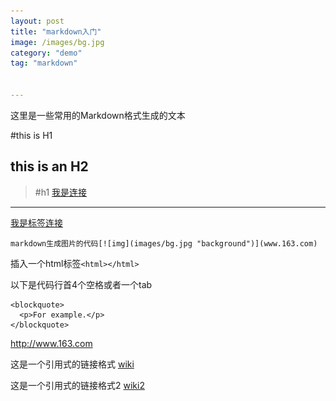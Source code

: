 ```yaml
---
layout: post
title: "markdown入门"
image: /images/bg.jpg
category: "demo"
tag: "markdown"


---
```


这里是一些常用的Markdown格式生成的文本



#this is H1

## this is an H2

>#h1
[我是连接](www.163.cim)

---

[我是标签连接][tag]

	markdown生成图片的代码[![img](images/bg.jpg "background")](www.163.com)

插入一个html标签`<html></html>`


以下是代码行首4个空格或者一个tab

	<blockquote>
	  <p>For example.</p>
	</blockquote>



<http://www.163.com>

这是一个引用式的链接格式 [wiki]

这是一个引用式的链接格式2 [wiki2]

[tag]:www.163.com "网易"

[wiki]:www.sina.com "新浪"

[wiki2]:www.sogou.com "搜狗"
